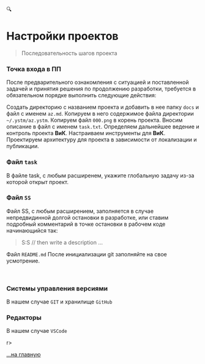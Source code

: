 🔍<div class="navi"> <nav id="navi"> <!-- js --> </nav>

# Настройки проектов

>Последовательность шагов проекта

### Точка входа в ПП

После предварительного ознакомления с ситуацией и поставленной задачей и принятия решения по продолжению разработки, требуется в обязательном порядке выполнить следующие действия:

Создать директорию с названием проекта и добавить в нее папку `docs` и файл с именем `az.md`. Копируем в него содержимое файла директории `~/.ystm/az.ystm`.
Копируем файл `000.png` в корень проекта.
Вносим описание в файл с именем `task.txt`.
Определяем дальнейшее ведение и контроль проекта **ВиК**.
Настраиваем инструменты для **ВиК**.
Проектируем архитектуру для проекта в зависимости от локализации и публикации.

### Файл `task`

В файле task, с любым расширенем, укажите глобальную задачу из-за которой открыт проект.


### Файл `SS`

Файл SS, с любым расширением, заполняется в случае непредвидинной долгой остановки в разработке, или ставим подробный комментарий в точке остановки в рабочем коде начинающийся так:

>S:S // then write a description …

Файл `README.md`
После инициализации git заполняйте на свое усмотрение.

<br>

### Системы управления версиями

В нашем случае `GIT` и хранилище `GitHub`



### Редакторы

В нашем случае `VSCode`



r>

[…на главную](/)

<br>
<script src="assets/js/navi.js"></script>

